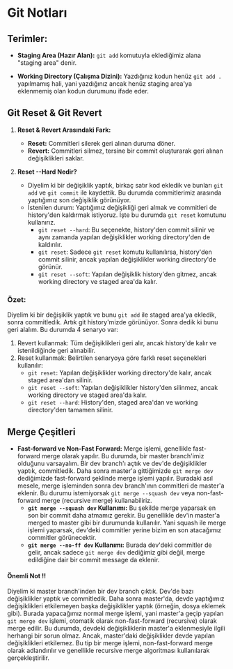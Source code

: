 # Git Notları

## Terimler:

- **Staging Area (Hazır Alan):** `git add` komutuyla eklediğimiz alana "staging area" denir.

- **Working Directory (Çalışma Dizini):** Yazdığınız kodun henüz `git add .` yapılmamış hali, yani yazdığınız ancak henüz staging area'ya eklenmemiş olan kodun durumunu ifade eder.

## Git Reset & Git Revert

1) **Reset & Revert Arasındaki Fark:**
   - **Reset:** Commitleri silerek geri alınan duruma döner.
   - **Revert:** Commitleri silmez, tersine bir commit oluşturarak geri alınan değişiklikleri saklar.

2) **Reset --Hard Nedir?**
   - Diyelim ki bir değişiklik yaptık, birkaç satır kod ekledik ve bunları `git add` ve `git commit` ile kaydettik. Bu durumda commitlerimiz arasında yaptığımız son değişiklik görünüyor.
   - İstenilen durum: Yaptığımız değişikliği geri almak ve commitleri de history'den kaldırmak istiyoruz. İşte bu durumda `git reset` komutunu kullanırız.
     - `git reset --hard`: Bu seçenekte, history'den commit silinir ve aynı zamanda yapılan değişiklikler working directory'den de kaldırılır.
     - `git reset`: Sadece `git reset` komutu kullanılırsa, history'den commit silinir, ancak yapılan değişiklikler working directory'de görünür.
     - `git reset --soft`: Yapılan değişiklik history'den gitmez, ancak working directory ve staged area'da kalır.

### Özet:
Diyelim ki bir değişiklik yaptık ve bunu `git add` ile staged area'ya ekledik, sonra commitledik. Artık git history'mizde görünüyor. Sonra dedik ki bunu geri alalım. Bu durumda 4 senaryo var:
1. Revert kullanmak: Tüm değişiklikleri geri alır, ancak history'de kalır ve istenildiğinde geri alınabilir.
2. Reset kullanmak: Belirtilen senaryoya göre farklı reset seçenekleri kullanılır:
   - `git reset`: Yapılan değişiklikler working directory'de kalır, ancak staged area'dan silinir.
   - `git reset --soft`: Yapılan değişiklikler history'den silinmez, ancak working directory ve staged area'da kalır.
   - `git reset --hard`: History'den, staged area'dan ve working directory'den tamamen silinir.

## Merge Çeşitleri
- **Fast-forward ve Non-Fast Forward:** Merge işlemi, genellikle fast-forward merge olarak yapılır. Bu durumda, bir master branch'imiz olduğunu varsayalım. Bir dev branch'ı açtık ve dev'de değişiklikler yaptık, commitledik. Daha sonra master'a gittiğimizde `git merge dev` dediğimizde fast-forward şeklinde merge işlemi yapılır. Buradaki asıl mesele, merge işleminden sonra dev branch'ının commitleri de master'a eklenir. Bu durumu istemiyorsak `git merge --squash dev` veya non-fast-forward merge (recursive merge) kullanabiliriz.
  - **`git merge --squash dev` Kullanımı:** Bu şekilde merge yaparsak en son bir commit daha atmamız gerekir. Bu genellikle dev'in master'a merged to master gibi bir durumunda kullanılır. Yani squash ile merge işlemi yaparsak, dev'deki commitler yerine bizim en son atacağımız commitler görünecektir.
  - **`git merge --no-ff dev` Kullanımı:** Burada dev'deki commitler de gelir, ancak sadece `git merge dev` dediğimiz gibi değil, merge edildiğine dair bir commit message da eklenir.

#### Önemli Not ‼️

Diyelim ki master branch'inden bir dev branch çıktık. Dev'de bazı değişiklikler yaptık ve commitledik. Daha sonra master'da, devde yaptığımız değişiklikleri etkilemeyen başka değişiklikler yaptık (örneğin, dosya eklemek gibi). Burada yapacağımız normal merge işlemi, yani master'a geçip yapılan `git merge dev` işlemi, otomatik olarak non-fast-forward (recursive) olarak merge edilir. Bu durumda, devdeki değişikliklerin master'a eklenmesiyle ilgili herhangi bir sorun olmaz. Ancak, master'daki değişiklikler devde yapılan değişiklikleri etkilemez. Bu tip bir merge işlemi, non-fast-forward merge olarak adlandırılır ve genellikle recursive merge algoritması kullanılarak gerçekleştirilir.
